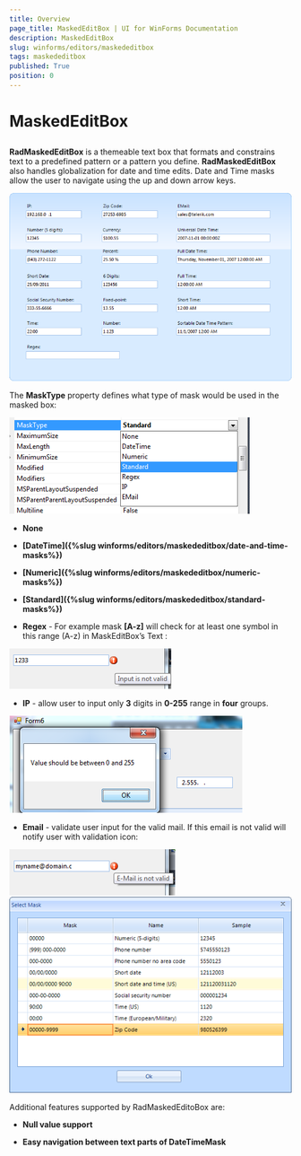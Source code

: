 ```yaml
---
title: Overview
page_title: MaskedEditBox | UI for WinForms Documentation
description: MaskedEditBox
slug: winforms/editors/maskededitbox
tags: maskededitbox
published: True
position: 0
---
```


# MaskedEditBox
 
## 

__RadMaskedEditBox__ is a themeable text box that formats and constrains text to a predefined pattern or a pattern you define. __RadMaskedEditBox__ also handles globalization for date and time edits. Date and Time masks allow the user to navigate using the up and down arrow keys.

![editors-maskededitbox-overview 001](images/editors-maskededitbox-overview001.png)

The __MaskType__ property defines what type of mask would be used in the masked box:

![editors-maskededitbox-overview 002](images/editors-maskededitbox-overview002.png)

* __None__

* __[DateTime]({%slug winforms/editors/maskededitbox/date-and-time-masks%})__

* __[Numeric]({%slug winforms/editors/maskededitbox/numeric-masks%})__

* __[Standard]({%slug winforms/editors/maskededitbox/standard-masks%})__

* __Regex__ - For example mask __[A-z]__ will check for at least one symbol in this range (A-z) in MaskEditBox’s Text :

![editors-maskededitbox-overview 003](images/editors-maskededitbox-overview003.png)

* __IP__ - allow user to input only __3__ digits in __0-255__ range in __four__ groups.

![editors-maskededitbox-overview 004](images/editors-maskededitbox-overview004.png)

* __Email__ - validate user input for the valid mail. If this email is not valid will notify user with validation icon:

![editors-maskededitbox-overview 005](images/editors-maskededitbox-overview005.png)![editors-maskededitbox-overview 007](images/editors-maskededitbox-overview007.png)

Additional features supported by RadMaskedEditoBox are:

* __Null value support__

* __Easy navigation between text parts of DateTimeMask__
